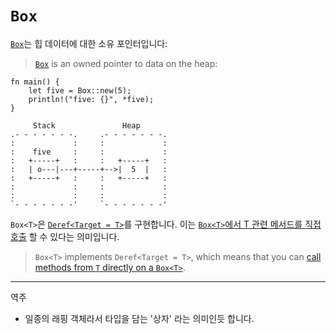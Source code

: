 # `Box`

[`Box`][1]는 힙 데이터에 대한 소유 포인터입니다:
> [`Box`][1] is an owned pointer to data on the heap:

```rust,editable
fn main() {
    let five = Box::new(5);
    println!("five: {}", *five);
}
```


```bob
     Stack               Heap
.- - - - - - -.     .- - - - - - -.
:             :     :             :
:    five     :     :             :
:   +-----+   :     :   +-----+   :
:   | o---|---+-----+-->|  5  |   :
:   +-----+   :     :   +-----+   :
:             :     :             :
:             :     :             :
`- - - - - - -'     `- - - - - - -'
```

`Box<T>`은 [`Deref<Target = T>`][2]를 구현합니다. 
이는 [`Box<T>`에서 T 관련 메서드를 직접 호출][2] 할 수 있다는 의미입니다.
> `Box<T>` implements `Deref<Target = T>`, which means that you can [call methods
> from `T` directly on a `Box<T>`][2].

[1]: https://doc.rust-lang.org/std/boxed/struct.Box.html
[2]: https://doc.rust-lang.org/std/ops/trait.Deref.html#more-on-deref-coercion

---
역주
- 일종의 래핑 객체라서 타입을 담는 '상자' 라는 의미인듯 합니다.